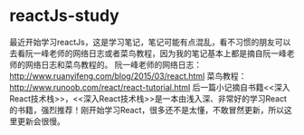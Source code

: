 # reactJs-study
  最近开始学习reactJs，这是学习笔记，笔记可能有点混乱，看不习惯的朋友可以去看阮一峰老师的网络日志或者菜鸟教程，因为我的笔记基本上都是摘自阮一峰老师的网络日志和菜鸟教程的。
  阮一峰老师的网络日志：http://www.ruanyifeng.com/blog/2015/03/react.html 菜鸟教程：http://www.runoob.com/react/react-tutorial.html
           后一篇小记摘自书籍<<深入React技术栈>>，<<深入React技术栈>>是一本由浅入深、非常好的学习React的书籍，强烈推荐！刚开始学习React，很多还不是太懂，不敢冒然更新，所以这里更新会很慢。

